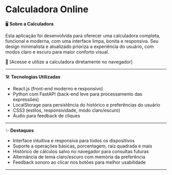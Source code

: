 # Calculadora Online

🖥️ **Sobre a Calculadora**  

Esta aplicação foi desenvolvida para oferecer uma calculadora completa, funcional e moderna, com uma interface limpa, bonita e responsiva. Seu design minimalista e atualizado prioriza a experiência do usuário, com modos claro e escuro para maior conforto visual.

🔗 [Acesse e utilize a calculadora diretamente no navegador]

---

🛠️ **Tecnologias Utilizadas** 

- React.js (front-end moderno e responsivo)  
- Python com FastAPI (back-end leve para processamento das expressões)  
- LocalStorage para persistência do histórico e preferências do usuário  
- CSS3 (estilos, responsividade, modo claro/escuro)  
- Áudio para feedback de cliques  

---

✨ **Destaques**  

- Interface intuitiva e responsiva para todos os dispositivos  
- Suporte a operações básicas, porcentagem, raiz quadrada e mais  
- Histórico de cálculos salvo no navegador para consultas futuras  
- Alternância de tema claro/escuro com memória da preferência  
- Feedback sonoro ao clicar nos botões para melhor usabilidade  

---


